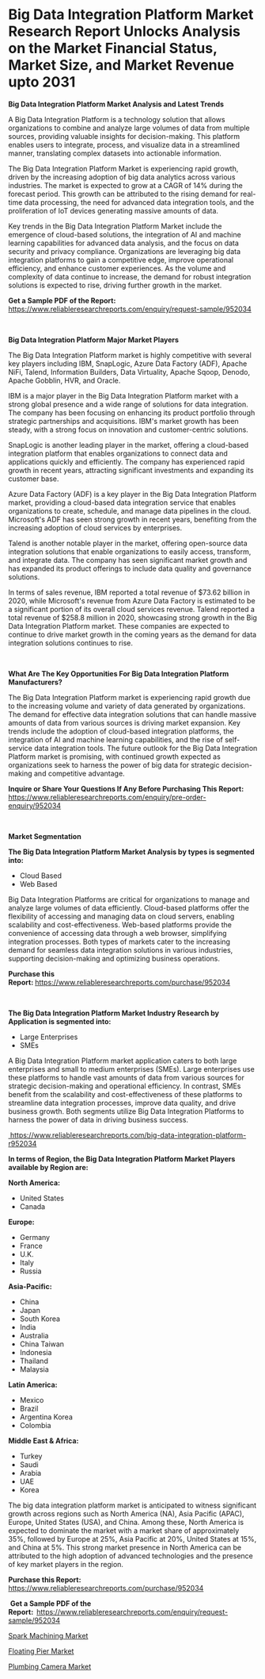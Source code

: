 <p><h1>Big Data Integration Platform Market Research Report Unlocks Analysis on the Market Financial Status, Market Size, and Market Revenue upto 2031</h1></p><p><strong>Big Data Integration Platform Market Analysis and Latest Trends</strong></p>
<p><p>A Big Data Integration Platform is a technology solution that allows organizations to combine and analyze large volumes of data from multiple sources, providing valuable insights for decision-making. This platform enables users to integrate, process, and visualize data in a streamlined manner, translating complex datasets into actionable information. </p><p>The Big Data Integration Platform Market is experiencing rapid growth, driven by the increasing adoption of big data analytics across various industries. The market is expected to grow at a CAGR of 14% during the forecast period. This growth can be attributed to the rising demand for real-time data processing, the need for advanced data integration tools, and the proliferation of IoT devices generating massive amounts of data.</p><p>Key trends in the Big Data Integration Platform Market include the emergence of cloud-based solutions, the integration of AI and machine learning capabilities for advanced data analysis, and the focus on data security and privacy compliance. Organizations are leveraging big data integration platforms to gain a competitive edge, improve operational efficiency, and enhance customer experiences. As the volume and complexity of data continue to increase, the demand for robust integration solutions is expected to rise, driving further growth in the market.</p></p>
<p><strong>Get a Sample PDF of the Report:&nbsp;</strong> <a href="https://www.reliableresearchreports.com/enquiry/request-sample/952034">https://www.reliableresearchreports.com/enquiry/request-sample/952034</a></p>
<p>&nbsp;</p>
<p><strong>Big Data Integration Platform Major Market Players</strong></p>
<p><p>The Big Data Integration Platform market is highly competitive with several key players including IBM, SnapLogic, Azure Data Factory (ADF), Apache NiFi, Talend, Information Builders, Data Virtuality, Apache Sqoop, Denodo, Apache Gobblin, HVR, and Oracle. </p><p>IBM is a major player in the Big Data Integration Platform market with a strong global presence and a wide range of solutions for data integration. The company has been focusing on enhancing its product portfolio through strategic partnerships and acquisitions. IBM's market growth has been steady, with a strong focus on innovation and customer-centric solutions.</p><p>SnapLogic is another leading player in the market, offering a cloud-based integration platform that enables organizations to connect data and applications quickly and efficiently. The company has experienced rapid growth in recent years, attracting significant investments and expanding its customer base.</p><p>Azure Data Factory (ADF) is a key player in the Big Data Integration Platform market, providing a cloud-based data integration service that enables organizations to create, schedule, and manage data pipelines in the cloud. Microsoft's ADF has seen strong growth in recent years, benefiting from the increasing adoption of cloud services by enterprises.</p><p>Talend is another notable player in the market, offering open-source data integration solutions that enable organizations to easily access, transform, and integrate data. The company has seen significant market growth and has expanded its product offerings to include data quality and governance solutions.</p><p>In terms of sales revenue, IBM reported a total revenue of $73.62 billion in 2020, while Microsoft's revenue from Azure Data Factory is estimated to be a significant portion of its overall cloud services revenue. Talend reported a total revenue of $258.8 million in 2020, showcasing strong growth in the Big Data Integration Platform market. These companies are expected to continue to drive market growth in the coming years as the demand for data integration solutions continues to rise.</p></p>
<p>&nbsp;</p>
<p><strong>What Are The Key Opportunities For Big Data Integration Platform Manufacturers?</strong></p>
<p><p>The Big Data Integration Platform market is experiencing rapid growth due to the increasing volume and variety of data generated by organizations. The demand for effective data integration solutions that can handle massive amounts of data from various sources is driving market expansion. Key trends include the adoption of cloud-based integration platforms, the integration of AI and machine learning capabilities, and the rise of self-service data integration tools. The future outlook for the Big Data Integration Platform market is promising, with continued growth expected as organizations seek to harness the power of big data for strategic decision-making and competitive advantage.</p></p>
<p><strong>Inquire or Share Your Questions If Any Before Purchasing This Report:</strong> <a href="https://www.reliableresearchreports.com/enquiry/pre-order-enquiry/952034">https://www.reliableresearchreports.com/enquiry/pre-order-enquiry/952034</a></p>
<p>&nbsp;</p>
<p><strong>Market Segmentation</strong></p>
<p><strong>The Big Data Integration Platform Market Analysis by types is segmented into:</strong></p>
<p><ul><li>Cloud Based</li><li>Web Based</li></ul></p>
<p><p>Big Data Integration Platforms are critical for organizations to manage and analyze large volumes of data efficiently. Cloud-based platforms offer the flexibility of accessing and managing data on cloud servers, enabling scalability and cost-effectiveness. Web-based platforms provide the convenience of accessing data through a web browser, simplifying integration processes. Both types of markets cater to the increasing demand for seamless data integration solutions in various industries, supporting decision-making and optimizing business operations.</p></p>
<p><strong>Purchase this Report:&nbsp;</strong><a href="https://www.reliableresearchreports.com/purchase/952034">https://www.reliableresearchreports.com/purchase/952034</a></p>
<p>&nbsp;</p>
<p><strong>The Big Data Integration Platform Market Industry Research by Application is segmented into:</strong></p>
<p><ul><li>Large Enterprises</li><li>SMEs</li></ul></p>
<p><p>A Big Data Integration Platform market application caters to both large enterprises and small to medium enterprises (SMEs). Large enterprises use these platforms to handle vast amounts of data from various sources for strategic decision-making and operational efficiency. In contrast, SMEs benefit from the scalability and cost-effectiveness of these platforms to streamline data integration processes, improve data quality, and drive business growth. Both segments utilize Big Data Integration Platforms to harness the power of data in driving business success.</p></p>
<p><a href="https://www.reliableresearchreports.com/big-data-integration-platform-r952034">&nbsp;https://www.reliableresearchreports.com/big-data-integration-platform-r952034</a></p>
<p><strong>In terms of Region, the Big Data Integration Platform Market Players available by Region are:</strong></p>
<p>
    <p> <strong> North America: </strong>
        <ul>
            <li>United States</li>
            <li>Canada</li>
        </ul>
        </p> 
    <p> <strong> Europe: </strong>
        <ul>
            <li>Germany</li>
            <li>France</li>
            <li>U.K.</li>
            <li>Italy</li>
            <li>Russia</li>
        </ul>
        </p> 
    <p> <strong> Asia-Pacific: </strong>
        <ul>
            <li>China</li>
            <li>Japan</li>
            <li>South Korea</li>
            <li>India</li>
            <li>Australia</li>
            <li>China Taiwan</li>
            <li>Indonesia</li>
            <li>Thailand</li>
            <li>Malaysia</li>
        </ul>
        </p> 
    <p> <strong> Latin America: </strong>
        <ul>
            <li>Mexico</li>
            <li>Brazil</li>
            <li>Argentina Korea</li>
            <li>Colombia</li>
        </ul>
        </p> 
    <p> <strong> Middle East & Africa: </strong>
        <ul>
            <li>Turkey</li>
            <li>Saudi</li>
            <li>Arabia</li>
            <li>UAE</li>
            <li>Korea</li>
        </ul>
    </p>
    </p>
<p><p>The big data integration platform market is anticipated to witness significant growth across regions such as North America (NA), Asia Pacific (APAC), Europe, United States (USA), and China. Among these, North America is expected to dominate the market with a market share of approximately 35%, followed by Europe at 25%, Asia Pacific at 20%, United States at 15%, and China at 5%. This strong market presence in North America can be attributed to the high adoption of advanced technologies and the presence of key market players in the region.</p></p>
<p><strong>Purchase this Report: </strong><a href="https://www.reliableresearchreports.com/purchase/952034">https://www.reliableresearchreports.com/purchase/952034</a></p>
<p>&nbsp;<strong>Get a Sample PDF of the Report:&nbsp;&nbsp;</strong><a href="https://www.reliableresearchreports.com/enquiry/request-sample/952034">https://www.reliableresearchreports.com/enquiry/request-sample/952034</a></p>
<p><strong></strong></p>
<p><p><a href="https://www.linkedin.com/pulse/spark-machining-market-trends-analysis-forecasted-period-gwsee">Spark Machining Market</a></p><p><a href="https://www.linkedin.com/pulse/floating-pier-market-analysis-its-cagr-segmentation-global-prise">Floating Pier Market</a></p><p><a href="https://www.linkedin.com/pulse/plumbing-camera-market-size-cagr-trends-2024-2030-market-savvy-dyzne">Plumbing Camera Market</a></p></p>